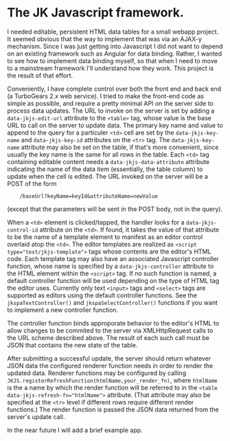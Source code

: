 # The JK Javascript framework.

I needed editable, persistent HTML data tables for a small webapp project.
It seemed obvious that the way to implement that was via an AJAX-y mechanism.
Since I was just getting into Javascript I did not want to depend
on an existing framework such as Angular for data binding. Rather, I
wanted to see how to implement data binding myself, so that when I need
to move to a mainstream framework I'll understand how they work. This
project is the result of that effort.

Conveniently, I have complete control over both the front end and back
end (a TurboGears 2.x web service). I tried to make the front-end code
as simple as possible, and require a pretty minimal API on the server
side to process data updates. The URL to invoke on the server is
set by adding a `data-jkjs-edit-url` attribute to the `<table>` tag, whose value
is the base URL to call on the server to update data. The primary key
name and value to append to the query for a particuler `<td>` cell are
set by the `data-jkjs-key-name` and `data-jkjs-key-id` attributes on the `<tr>` tag.
The `data-jkjs-key-name` attribute may also be set on the table, if that's
more convenient, since usually the key name is the same for all rows
in the table. Each `<td>` tag containing editable content needs a
`data-jkjs-data-attribute` attribute indicating the name of the
data item (essentially, the table column) to update when the cell is
edited. The URL invoked on the server will be a POST of the form

```
    /baseUrl?keyName=keyId&attributeName=newValue
```

(except that the parameters will be sent in the POST body, not
in the query).

When a `<td>` element is clicked/tapped, the handler looks for a
`data-jkjs-control-id` attribute on the `<td>`. If found, it
takes the value of that attribute to be the name of a template
element to manifest as an editor control overlaid atop the `<td>`.
The editor templates are realized as `<script type="text/jkjs-template">`
tags whose contents are the editor's HTML code. Each template
tag may also have an associated Javascript controller function,
whose name is specified by a `data-jkjs-controller` attribute
to the HTML element within the `<script>` tag. If no such function
is named, a default controller function will be used depending
on the type of HTML tag the editor uses. Currently only text
`<input>` tags and `<select>` tags are supported as editors using
the default controller functions. See the `jkspaTextController()`
and `jkspaSelectController()` functions if you want to implement
a new controller function.

The controller function binds approporate behavior to the editor's
HTML to allow changes to be commited to the server via XMLHttpRequest
calls to the URL scheme described above. The result of each such
call must be JSON that contains the new state of the table.

After submitting a successful update, the server should return
whatever JSON data the configured renderer function needs in order
to render the updated data. Renderer functions may be configured
by calling `JKJS.registerRefreshFunction(htmlName,your_render_fn)`,
where `htmlName` is the a name by which the render function will
be referred to in the `<table data-jkjs-refresh-fn="htmlName">`
attribute. (That attribute may also be specified at the `<tr>`
level if different rows require different render functions.) The
render function is passed the JSON data returned from the server's
update call.

In the near future I will add a brief example app.
